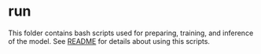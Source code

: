 # run

This folder contains bash scripts used for preparing, training, and inference of the model. See [README](../README.md) for details about using this scripts.

